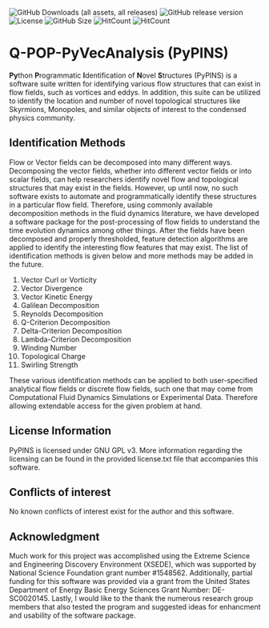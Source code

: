 ![GitHub Downloads (all assets, all releases)](https://img.shields.io/github/downloads/DOE-COMMS/Q-POP-PyVecAnalysis/total)
![GitHub release version](https://img.shields.io/github/v/release/DOE-COMMS/Q-POP-PyVecAnalysis?color=%2350C878&include_prereleases)
![License](https://img.shields.io/github/license/DOE-COMMS/Q-POP-PyVecAnalysis)
![GitHub Size](https://img.shields.io/github/repo-size/DOE-COMMS/Q-POP-PyVecAnalysis)
![HitCount](https://hits.dwyl.com/DOE-COMMS/Q-POP-PyVecAnalysis.svg?style=flat-square&show=unique)
![HitCount](https://img.shields.io/endpoint?url=https%3A%2F%2Fhits.dwyl.com%2FDOE-COMMS%2FQ-POP-PyVecAnalysis.json&label=total%20hits&color=pink)

# Q-POP-PyVecAnalysis (PyPINS)

**Py**thon **P**rogrammatic **I**dentification of **N**ovel **S**tructures (PyPINS) is a software suite written for identifying various flow structures that can exist in flow fields, such as vortices and eddys. In addition, this suite can be utilized to identify the location and number of novel topological structures like Skyrmions, Monopoles, and similar objects of interest to the condensed physics community. 

## Identification Methods

Flow or Vector fields can be decomposed into many different ways. Decomposing the vector fields, whether into different vector fields or into scalar fields, can help researchers identify novel flow and topological structures that may exist in the fields. However, up until now, no such software exists to automate and programmatically identify these structures in a particular flow field. Therefore, using commonly available decomposition methods in the fluid dynamics literature, we have developed a software package for the post-processing of flow fields to understand the time evolution dynamics among other things. After the fields have been decomposed and properly thresholded, feature detection algorithms are applied to identify the interesting flow features that may exist. The list of identification methods is given below and more methods may be added in the future.

1. Vector Curl or Vorticity
2. Vector Divergence
3. Vector Kinetic Energy
4. Galilean Decomposition
5. Reynolds Decomposition
6. Q-Criterion Decomposition
7. Delta-Criterion Decomposition
8. Lambda-Criterion Decomposition
9. Winding Number
10. Topological Charge
11. Swirling Strength

These various identification methods can be applied to both user-specified analytical flow fields or discrete flow fields, such one that may come from Computational Fluid Dynamics Simulations or Experimental Data. Therefore allowing extendable access for the given problem at hand.

## License Information

PyPINS is licensed under GNU GPL v3. More information regarding the licensing can be found in the provided license.txt file that accompanies this software.

## Conflicts of interest

No known conflicts of interest exist for the author and this software. 

## Acknowledgment

Much work for this project was accomplished using the Extreme Science and Engineering Discovery Environment (XSEDE), which was supported by National Science Foundation grant number #1548562. Additionally, partial funding for this software was provided via a grant from the United States Department of Energy Basic Energy Sciences Grant Number: DE-SC0020145. Lastly, I would like to the thank the numerous research group members that also tested the program and suggested ideas for enhancment and usability of the software package.
